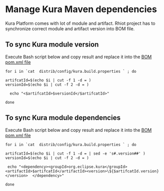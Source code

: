 # Manage Kura Maven dependencies

Kura Platform comes with lot of module and artifact. Rhiot project has to synchronize correct module and artifact version into BOM file.

## To sync Kura module version

Execute Bash script below and copy result and replace it into the [BOM pom.xml file](https://github.com/rhiot/rhiot/blob/master/bom/pom.xml)

```
for i in `cat  distrib/config/kura.build.properties ` ; do

artifcatId=$(echo $i | cut -f 1 -d = )
versionId=$(echo $i | cut -f 2 -d = )

  echo "<$artifcatId>$versionId</$artifcatId>"

done
```

## To sync Kura module dependencies

Execute Bash script below and copy result and replace it into the [BOM pom.xml file](https://github.com/rhiot/rhiot/blob/master/bom/pom.xml)

```
for i in `cat  distrib/config/kura.build.properties ` ; do

artifcatId=$(echo $i | cut -f 1 -d = | sed -e 's#.version##' )
versionId=$(echo $i | cut -f 2 -d = )

 echo "<dependency><groupId>org.eclipse.kura</groupId><artifactId>$artifcatId</artifactId><version>\${$artifcatId.version}</version>  </dependency>"

done
```

